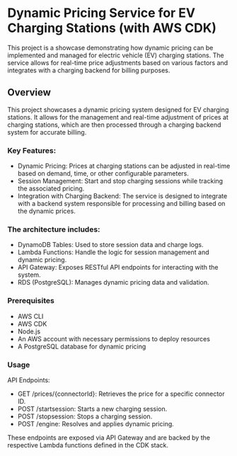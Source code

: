 # Dynamic Pricing Service for EV Charging Stations (with AWS CDK)

This project is a showcase demonstrating how dynamic pricing can be implemented and managed for electric vehicle (EV) charging stations. The service allows for real-time price adjustments based on various factors and integrates with a charging backend for billing purposes.

## Overview

This project showcases a dynamic pricing system designed for EV charging stations. It allows for the management and real-time adjustment of prices at charging stations, which are then processed through a charging backend system for accurate billing.

### Key Features:

- Dynamic Pricing: Prices at charging stations can be adjusted in real-time based on demand, time, or other configurable parameters.
- Session Management: Start and stop charging sessions while tracking the associated pricing.
- Integration with Charging Backend: The service is designed to integrate with a backend system responsible for processing and billing based on the dynamic prices.

### The architecture includes:

- DynamoDB Tables: Used to store session data and charge logs.
- Lambda Functions: Handle the logic for session management and dynamic pricing.
- API Gateway: Exposes RESTful API endpoints for interacting with the system.
- RDS (PostgreSQL): Manages dynamic pricing data and validation.

### Prerequisites

- AWS CLI
- AWS CDK
- Node.js
- An AWS account with necessary permissions to deploy resources
- A PostgreSQL database for dynamic pricing


### Usage

API Endpoints:
- GET /prices/{connectorId}: Retrieves the price for a specific connector ID.
- POST /startsession: Starts a new charging session.
- POST /stopsession: Stops a charging session.
- POST /engine: Resolves and applies dynamic pricing.

These endpoints are exposed via API Gateway and are backed by the respective Lambda functions defined in the CDK stack.